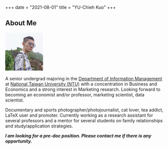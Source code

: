 
+++
date = "2021-08-01"
title = "YU-Chieh Kuo"
+++


## About Me

<img src = "/photo.jpg" width = "120" figure class = "avatar" />
<!--
{{< figure class="avatar" src="/photo.jpg" alt="photo">}}
-->

<!--<div style='text-align: justify; font-size: 16pt;'> -->
A senior undergrad majoring in the [Department of Information Management](https://management.ntu.edu.tw/en/IM)
at [National Taiwan University (NTU)](https://www.ntu.edu.tw/english/)
with a concentration
in Business and Economics and a strong interest in Marketing research.
Looking forward to becoming an economist and/or professor, marketing scientist, data scientist.

Documentary and sports photographer/photojournalist, cat lover, tea addict, LaTeX user and promoter.
Currently working as a research
assistant for several professors and a mentor for several students on family relationships
and study/application strategies.

***I am looking for a pre-doc position. Please contact me if there is any opportunity.***

